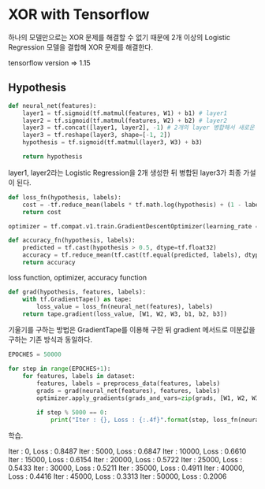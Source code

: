 # XOR with Tensorflow

하나의 모델만으로는 XOR 문제를 해결할 수 없기 때문에 2개 이상의 Logistic Regression 모델을 결합해 XOR 문제를 해결한다.

tensorflow version => 1.15

## Hypothesis

```python
def neural_net(features):
    layer1 = tf.sigmoid(tf.matmul(features, W1) + b1) # layer1
    layer2 = tf.sigmoid(tf.matmul(features, W2) + b2) # layer2
    layer3 = tf.concat([layer1, layer2], -1) # 2개의 layer 병합해서 새로운 layer
    layer3 = tf.reshape(layer3, shape=[-1, 2])
    hypothesis = tf.sigmoid(tf.matmul(layer3, W3) + b3)

    return hypothesis
```

layer1, layer2라는 Logistic Regression을 2개 생성한 뒤 병합된 layer3가 최종 가설이 된다.



```python
def loss_fn(hypothesis, labels):
    cost = -tf.reduce_mean(labels * tf.math.log(hypothesis) + (1 - labels) * tf.math.log(1 - hypothesis))
    return cost

optimizer = tf.compat.v1.train.GradientDescentOptimizer(learning_rate = 0.01)

def accuracy_fn(hypothesis, labels):
    predicted = tf.cast(hypothesis > 0.5, dtype=tf.float32)
    accuracy = tf.reduce_mean(tf.cast(tf.equal(predicted, labels), dtype=tf.float32))
    return accuracy
```

loss function, optimizer, accuracy function



```python
def grad(hypothesis, features, labels):
    with tf.GradientTape() as tape:
        loss_value = loss_fn(neural_net(features), labels)
    return tape.gradient(loss_value, [W1, W2, W3, b1, b2, b3])
```

기울기를 구하는 방법은 GradientTape를 이용해 구한 뒤 gradient 메서드로 미분값을 구하는 기존 방식과 동일하다.



```python
EPOCHES = 50000

for step in range(EPOCHES+1):
    for features, labels in dataset:
        features, labels = preprocess_data(features, labels)
        grads = grad(neural_net(features), features, labels)
        optimizer.apply_gradients(grads_and_vars=zip(grads, [W1, W2, W3, b1, b2, b3]))

        if step % 5000 == 0:
            print("Iter : {}, Loss : {:.4f}".format(step, loss_fn(neural_net(features), labels)))
```

학습.



Iter : 0, Loss : 0.8487
Iter : 5000, Loss : 0.6847
Iter : 10000, Loss : 0.6610
Iter : 15000, Loss : 0.6154
Iter : 20000, Loss : 0.5722
Iter : 25000, Loss : 0.5433
Iter : 30000, Loss : 0.5211
Iter : 35000, Loss : 0.4911
Iter : 40000, Loss : 0.4416
Iter : 45000, Loss : 0.3313
Iter : 50000, Loss : 0.2006


